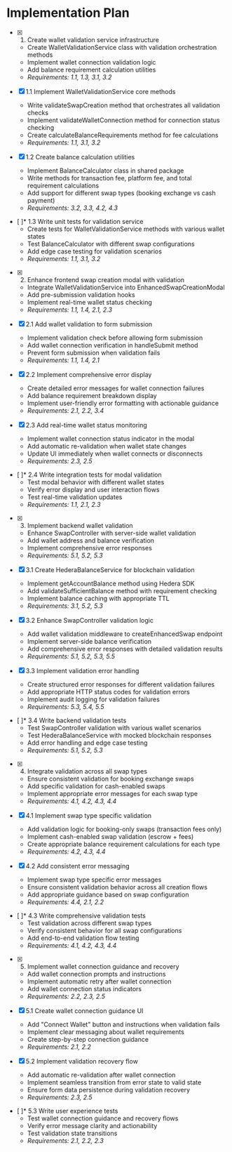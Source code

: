 # Implementation Plan

- [x] 1. Create wallet validation service infrastructure





  - Create WalletValidationService class with validation orchestration methods
  - Implement wallet connection validation logic
  - Add balance requirement calculation utilities
  - _Requirements: 1.1, 1.3, 3.1, 3.2_

- [x] 1.1 Implement WalletValidationService core methods


  - Write validateSwapCreation method that orchestrates all validation checks
  - Implement validateWalletConnection method for connection status checking
  - Create calculateBalanceRequirements method for fee calculations
  - _Requirements: 1.1, 3.1, 3.2_

- [x] 1.2 Create balance calculation utilities


  - Implement BalanceCalculator class in shared package
  - Write methods for transaction fee, platform fee, and total requirement calculations
  - Add support for different swap types (booking exchange vs cash payment)
  - _Requirements: 3.2, 3.3, 4.2, 4.3_

- [ ]* 1.3 Write unit tests for validation service
  - Create tests for WalletValidationService methods with various wallet states
  - Test BalanceCalculator with different swap configurations
  - Add edge case testing for validation scenarios
  - _Requirements: 1.1, 3.1, 3.2_

- [x] 2. Enhance frontend swap creation modal with validation





  - Integrate WalletValidationService into EnhancedSwapCreationModal
  - Add pre-submission validation hooks
  - Implement real-time wallet status checking
  - _Requirements: 1.1, 1.4, 2.1, 2.3_

- [x] 2.1 Add wallet validation to form submission


  - Implement validation check before allowing form submission
  - Add wallet connection verification in handleSubmit method
  - Prevent form submission when validation fails
  - _Requirements: 1.1, 1.4, 2.1_

- [x] 2.2 Implement comprehensive error display


  - Create detailed error messages for wallet connection failures
  - Add balance requirement breakdown display
  - Implement user-friendly error formatting with actionable guidance
  - _Requirements: 2.1, 2.2, 3.4_

- [x] 2.3 Add real-time wallet status monitoring


  - Implement wallet connection status indicator in the modal
  - Add automatic re-validation when wallet state changes
  - Update UI immediately when wallet connects or disconnects
  - _Requirements: 2.3, 2.5_

- [ ]* 2.4 Write integration tests for modal validation
  - Test modal behavior with different wallet states
  - Verify error display and user interaction flows
  - Test real-time validation updates
  - _Requirements: 1.1, 2.1, 2.3_

- [x] 3. Implement backend wallet validation





  - Enhance SwapController with server-side wallet validation
  - Add wallet address and balance verification
  - Implement comprehensive error responses
  - _Requirements: 5.1, 5.2, 5.3_

- [x] 3.1 Create HederaBalanceService for blockchain validation


  - Implement getAccountBalance method using Hedera SDK
  - Add validateSufficientBalance method with requirement checking
  - Implement balance caching with appropriate TTL
  - _Requirements: 3.1, 5.2, 5.3_

- [x] 3.2 Enhance SwapController validation logic


  - Add wallet validation middleware to createEnhancedSwap endpoint
  - Implement server-side balance verification
  - Add comprehensive error responses with detailed validation results
  - _Requirements: 5.1, 5.2, 5.3, 5.5_

- [x] 3.3 Implement validation error handling


  - Create structured error responses for different validation failures
  - Add appropriate HTTP status codes for validation errors
  - Implement audit logging for validation failures
  - _Requirements: 5.3, 5.4, 5.5_

- [ ]* 3.4 Write backend validation tests
  - Test SwapController validation with various wallet scenarios
  - Test HederaBalanceService with mocked blockchain responses
  - Add error handling and edge case testing
  - _Requirements: 5.1, 5.2, 5.3_

- [x] 4. Integrate validation across all swap types




  - Ensure consistent validation for booking exchange swaps
  - Add specific validation for cash-enabled swaps
  - Implement appropriate error messages for each swap type
  - _Requirements: 4.1, 4.2, 4.3, 4.4_

- [x] 4.1 Implement swap type specific validation


  - Add validation logic for booking-only swaps (transaction fees only)
  - Implement cash-enabled swap validation (escrow + fees)
  - Create appropriate balance requirement calculations for each type
  - _Requirements: 4.2, 4.3, 4.4_

- [x] 4.2 Add consistent error messaging


  - Implement swap type specific error messages
  - Ensure consistent validation behavior across all creation flows
  - Add appropriate guidance based on swap configuration
  - _Requirements: 4.4, 2.1, 2.2_

- [ ]* 4.3 Write comprehensive validation tests
  - Test validation across different swap types
  - Verify consistent behavior for all swap configurations
  - Add end-to-end validation flow testing
  - _Requirements: 4.1, 4.2, 4.3, 4.4_

- [x] 5. Implement wallet connection guidance and recovery





  - Add wallet connection prompts and instructions
  - Implement automatic retry after wallet connection
  - Add wallet connection status indicators
  - _Requirements: 2.2, 2.3, 2.5_

- [x] 5.1 Create wallet connection guidance UI


  - Add "Connect Wallet" button and instructions when validation fails
  - Implement clear messaging about wallet requirements
  - Create step-by-step connection guidance
  - _Requirements: 2.1, 2.2_

- [x] 5.2 Implement validation recovery flow


  - Add automatic re-validation after wallet connection
  - Implement seamless transition from error state to valid state
  - Ensure form data persistence during validation recovery
  - _Requirements: 2.3, 2.5_

- [ ]* 5.3 Write user experience tests
  - Test wallet connection guidance and recovery flows
  - Verify error message clarity and actionability
  - Test validation state transitions
  - _Requirements: 2.1, 2.2, 2.3_